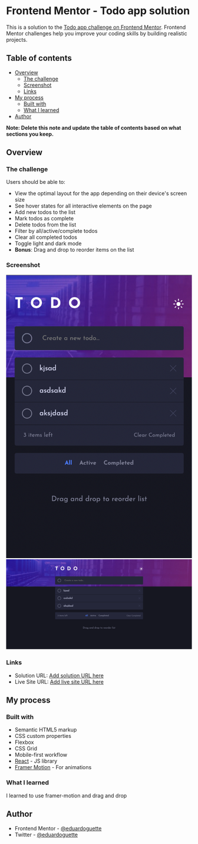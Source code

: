 # Frontend Mentor - Todo app solution

This is a solution to the [Todo app challenge on Frontend Mentor](https://www.frontendmentor.io/challenges/todo-app-Su1_KokOW). Frontend Mentor challenges help you improve your coding skills by building realistic projects. 

## Table of contents

- [Overview](#overview)
  - [The challenge](#the-challenge)
  - [Screenshot](#screenshot)
  - [Links](#links)
- [My process](#my-process)
  - [Built with](#built-with)
  - [What I learned](#what-i-learned) 
- [Author](#author) 

**Note: Delete this note and update the table of contents based on what sections you keep.**

## Overview

### The challenge

Users should be able to:

- View the optimal layout for the app depending on their device's screen size
- See hover states for all interactive elements on the page
- Add new todos to the list
- Mark todos as complete
- Delete todos from the list
- Filter by all/active/complete todos
- Clear all completed todos
- Toggle light and dark mode
- **Bonus**: Drag and drop to reorder items on the list

### Screenshot

![](./assets/images/screenshot-m.png)
![](./assets/images/screenshot-d.png)
 
 

### Links

- Solution URL: [Add solution URL here](https://github.com/eduardoguette/todo-app-main)
- Live Site URL: [Add live site URL here](https://todo-app-main-eg.vercel.app)

## My process

### Built with

- Semantic HTML5 markup
- CSS custom properties
- Flexbox
- CSS Grid
- Mobile-first workflow
- [React](https://reactjs.org/) - JS library 
- [Framer Motion](https://www.framer.com/motion/) - For animations

 

### What I learned 

I learned to use framer-motion and drag and drop 
 
 
## Author
 
- Frontend Mentor - [@eduardoguette](https://www.frontendmentor.io/profile/eduardoguette)
- Twitter - [@eduardoguette](https://www.twitter.com/eduardoguette)

 
 
